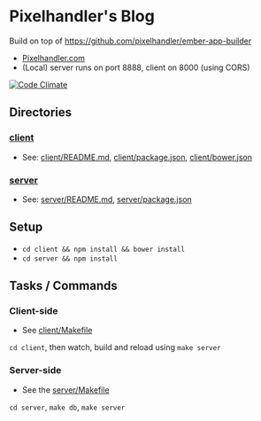 # Pixelhandler's Blog

Build on top of https://github.com/pixelhandler/ember-app-builder

* [Pixelhandler.com](http://pixelhandler.com)
* (Local) server runs on port 8888, client on 8000 (using CORS)

[![Code Climate](https://codeclimate.com/github/pixelhandler/blog.png)](https://codeclimate.com/github/pixelhandler/blog)

## Directories

### [client](client)

* See: [client/README.md](client/README.md), [client/package.json](client/package.json),  [client/bower.json](client/bower.json)

### [server](server)

* See: [server/README.md](server/README.md), [server/package.json](server/package.json)

## Setup

* `cd client && npm install && bower install`
* `cd server && npm install`

## Tasks / Commands

### Client-side

* See [client/Makefile](client/Makefile)

`cd client`, then watch, build and reload using `make server`

### Server-side

* See the [server/Makefile](server/Makefile)

`cd server`, `make db`, `make server`

